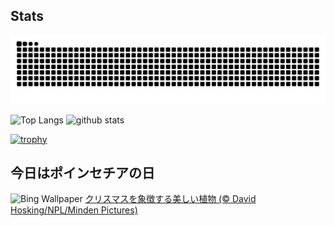 ## Stats
<picture>
  <source media="(prefers-color-scheme: dark)" srcset="https://raw.githubusercontent.com/ba230t/ba230t/output/github-contribution-grid-snake-dark.svg">
  <source media="(prefers-color-scheme: light)" srcset="https://raw.githubusercontent.com/ba230t/ba230t/output/github-contribution-grid-snake.svg">
  <img alt="github contribution grid snake animation" src="https://raw.githubusercontent.com/ba230t/ba230t/output/github-contribution-grid-snake.svg">
</picture>

<p align="left">
  <img alt="Top Langs" height="150px" src="https://github-readme-stats.vercel.app/api/top-langs/?username=ba230t&layout=compact&theme=transparent" />
  <img alt="github stats" height="150px" src="https://github-readme-stats.vercel.app/api?username=ba230t&theme=transparent" />
</p>

[![trophy](https://github-profile-trophy.vercel.app/?username=ba230t&theme=transparent&column=7)](https://github.com/ryo-ma/github-profile-trophy)


<!-- Bing Wallpaper Start -->
## 今日はポインセチアの日
![Bing Wallpaper](https://www.bing.com/th?id=OHR.WildPoinsettia_JA-JP9224856071_1920x1080.jpg&rf=LaDigue_1920x1080.jpg&pid=hp)
[クリスマスを象徴する美しい植物 (© David Hosking/NPL/Minden Pictures)](https://www.bing.com/search?q=%E3%83%9D%E3%82%A4%E3%83%B3%E3%82%BB%E3%83%81%E3%82%A2&form=hpcapt&filters=HpDate%3a%2220241211_1500%22)
<!-- Bing Wallpaper End -->
